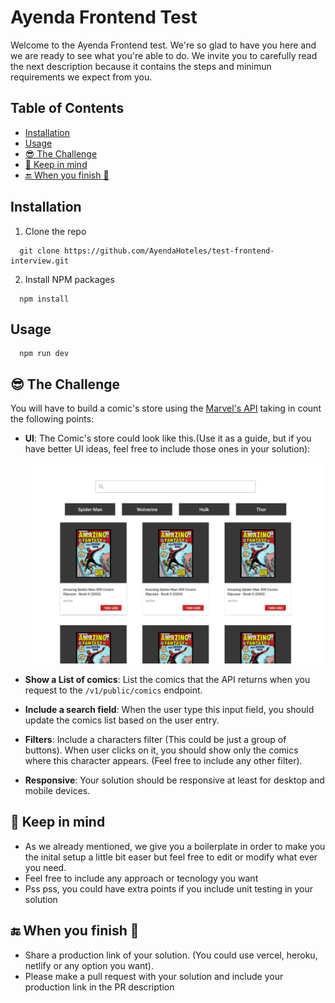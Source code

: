 # Ayenda Frontend Test

Welcome to the Ayenda Frontend test. We're so glad to have you here and we are ready to see what you're able to do. 
We invite you to carefully read the next description because it contains the steps and minimun requirements we expect from you.

## Table of Contents

  * [Installation](#installation)
  * [Usage](#usage)
  * [😎 The Challenge](#-the-challenge)
  * [👀 Keep in mind](#-keep-in-mind)
  * [🔚 When you finish 🎉](#-when-you-finish-)

## Installation

1. Clone the repo
  ```
    git clone https://github.com/AyendaHoteles/test-frontend-interview.git
  ```
2. Install NPM packages
  ```
    npm install
  ```
  
## Usage

  ```
    npm run dev
  ```

  
## 😎 The Challenge
You will have to build a comic's store using the [Marvel's API](https://developer.marvel.com/docs) taking in count the following points:
  - **UI**: The Comic's store could look like this.(Use it as a guide, but if you have better UI ideas, feel free to include those ones in your solution):

	![Ui Guide](./ui-guide.png)
    
  - **Show a List of comics**: List the comics that the API returns when you request to the `/v1/public/comics` endpoint.
  - **Include a search field**: When the user type this input field, you should update the comics list based on the user entry.
  - **Filters**: Include a characters filter (This could be just a group of buttons). When user clicks on it, you should show only the comics where this character appears. (Feel free to include any other filter).
  - **Responsive**: Your solution should be responsive at least for desktop and mobile devices.

## 👀 Keep in mind
    
- As we already mentioned, we give you a boilerplate in order to make you the inital setup a little bit easer but feel free to edit or modify what ever you need.
- Feel free to include any approach or tecnology you want
- Pss pss, you could have extra points if you include unit testing in your solution 

## 🔚 When you finish 🎉

- Share a production link of your solution. (You could use vercel, heroku, netlify or any option you want).
- Please make a pull request with your solution and include your production link in the PR description
